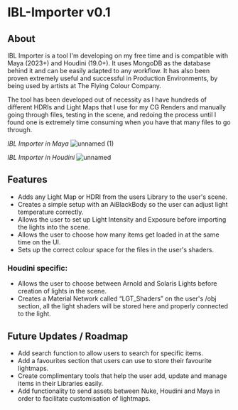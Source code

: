 # IBL-Importer v0.1

## About
IBL Importer is a tool I'm developing on my free time and is compatible with Maya (2023+) and Houdini (19.0+). 
It uses MongoDB as the database behind it and can be easily adapted to any workflow.
It has also been proven extremely useful and successful in Production Environments, by being used by artists at The Flying Colour Company.

The tool has been developed out of necessity as I have hundreds of different HDRIs and Light Maps that I use for my CG Renders and manually going through files, testing in the scene, and redoing the process until I found one is extremely time consuming when you have that many files to go through.

*IBL Importer in Maya*
![unnamed (1)](https://github.com/user-attachments/assets/215af1e8-df76-4ceb-9a47-6f076d46757d)

*IBL Importer in Houdini*
![unnamed](https://github.com/user-attachments/assets/946379ee-4c1c-4aac-b1ab-cca8f1623230)

## Features

- Adds any Light Map or HDRI from the users Library to the user's scene.
- Creates a simple setup with an AiBlackBody so the user can adjust light temperature correctly. 
- Allows the user to set up Light Intensity and Exposure before importing the lights into the scene.
- Allows the user to choose how many items get loaded in at the same time on the UI.
- Sets up the correct colour space for the files in the user's shaders.

### Houdini specific: 
- Allows the user to choose between Arnold and Solaris Lights before creation of lights in the scene.
- Creates a Material Network called “LGT_Shaders” on the user's /obj section, all the light shaders will be stored here and properly connected to the light.

## Future Updates / Roadmap
- Add search function to allow users to search for specific items.
- Add a favourites section that users can use to store their favourite lightmaps.
- Create complimentary tools that help the user add, update and manage items in their Libraries easily.
- Add functionality to send assets between Nuke, Houdini and Maya in order to facilitate customisation of lightmaps.

